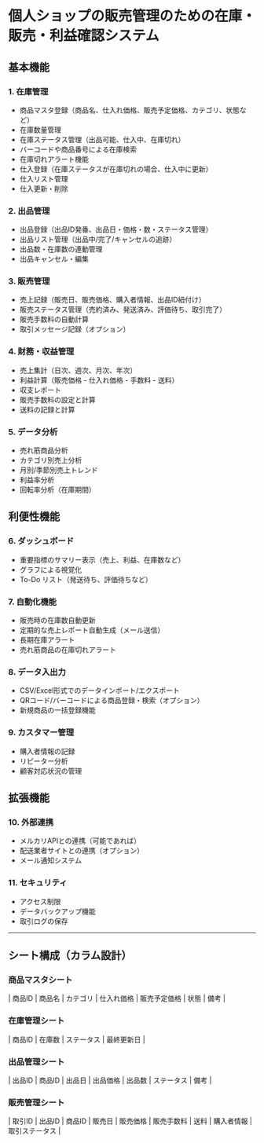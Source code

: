 # 個人ショップの販売管理のための在庫・販売・利益確認システム

## 基本機能

### 1. 在庫管理
- 商品マスタ登録（商品名、仕入れ価格、販売予定価格、カテゴリ、状態など）
- 在庫数量管理
- 在庫ステータス管理（出品可能、仕入中、在庫切れ）
- バーコードや商品番号による在庫検索
- 在庫切れアラート機能
- 仕入登録（在庫ステータスが在庫切れの場合、仕入中に更新）
- 仕入リスト管理
- 仕入更新・削除

### 2. 出品管理
- 出品登録（出品ID発番、出品日・価格・数・ステータス管理）
- 出品リスト管理（出品中/完了/キャンセルの追跡）
- 出品数・在庫数の連動管理
- 出品キャンセル・編集

### 3. 販売管理
- 売上記録（販売日、販売価格、購入者情報、出品ID紐付け）
- 販売ステータス管理（売約済み、発送済み、評価待ち、取引完了）
- 販売手数料の自動計算
- 取引メッセージ記録（オプション）

### 4. 財務・収益管理
- 売上集計（日次、週次、月次、年次）
- 利益計算（販売価格 - 仕入れ価格 - 手数料 - 送料）
- 収支レポート
- 販売手数料の設定と計算
- 送料の記録と計算

### 5. データ分析
- 売れ筋商品分析
- カテゴリ別売上分析
- 月別/季節別売上トレンド
- 利益率分析
- 回転率分析（在庫期間）

## 利便性機能

### 6. ダッシュボード
- 重要指標のサマリー表示（売上、利益、在庫数など）
- グラフによる視覚化
- To-Do リスト（発送待ち、評価待ちなど）

### 7. 自動化機能
- 販売時の在庫数自動更新
- 定期的な売上レポート自動生成（メール送信）
- 長期在庫アラート
- 売れ筋商品の在庫切れアラート

### 8. データ入出力
- CSV/Excel形式でのデータインポート/エクスポート
- QRコード/バーコードによる商品登録・検索（オプション）
- 新規商品の一括登録機能

### 9. カスタマー管理
- 購入者情報の記録
- リピーター分析
- 顧客対応状況の管理

## 拡張機能

### 10. 外部連携
- メルカリAPIとの連携（可能であれば）
- 配送業者サイトとの連携（オプション）
- メール通知システム

### 11. セキュリティ
- アクセス制限
- データバックアップ機能
- 取引ログの保存

---

## シート構成（カラム設計）

### 商品マスタシート
| 商品ID | 商品名 | カテゴリ | 仕入れ価格 | 販売予定価格 | 状態 | 備考 |

### 在庫管理シート
| 商品ID | 在庫数 | ステータス | 最終更新日 |

### 出品管理シート
| 出品ID | 商品ID | 出品日 | 出品価格 | 出品数 | ステータス | 備考 |

### 販売管理シート
| 取引ID | 出品ID | 商品ID | 販売日 | 販売価格 | 販売手数料 | 送料 | 購入者情報 | 取引ステータス |